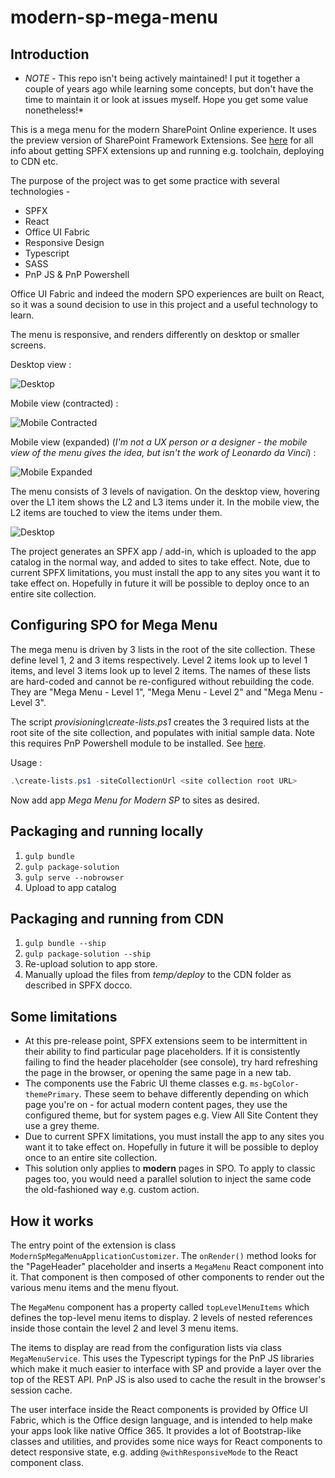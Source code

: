 # modern-sp-mega-menu

## Introduction
* _NOTE_ - This repo isn't being actively maintained! I put it together a couple of years ago while learning some concepts, but don't have the time to maintain it or look at issues myself. Hope you get some value nonetheless!*

This is a mega menu for the modern SharePoint Online experience. It uses the preview version of SharePoint Framework Extensions. See [here](https://dev.office.com/sharepoint/docs/spfx/extensions/overview-extensions) for all info about getting SPFX extensions up and running e.g. toolchain, deploying to CDN etc.

The purpose of the project was to get some practice with several technologies -
- SPFX
- React
- Office UI Fabric
- Responsive Design
- Typescript
- SASS
- PnP JS & PnP Powershell

Office UI Fabric and indeed the modern SPO experiences are built on React, so it was a sound decision to use in this project and a useful technology to learn.

The menu is responsive, and renders differently on desktop or smaller screens.

Desktop view :

![Desktop](pics/Desktop.png "Desktop")

Mobile view (contracted) :

![Mobile Contracted](pics/MobileContracted.png "Mobile Contracted")

Mobile view (expanded) (*I'm not a UX person or a designer - the mobile view of the menu gives the idea, but isn't the work of Leonardo da Vinci*) :

![Mobile Expanded](pics/MobileExpanded.png "Mobile Expanded")

The menu consists of 3 levels of navigation. On the desktop view, hovering over the L1 item shows the L2 and L3 items under it. In the mobile view, the L2 items are touched to view the items under them.

![Desktop](pics/DesktopAnnotated.png "Desktop")

The project generates an SPFX app / add-in, which is uploaded to the app catalog in the normal way, and added to sites to take effect. Note, due to current SPFX limitations, you must install the app to any sites you want it to take effect on. Hopefully in future it will be possible to deploy once to an entire site collection.

## Configuring SPO for Mega Menu
The mega menu is driven by 3 lists in the root of the site collection. These define level 1, 2 and 3 items respectively. Level 2 items look up to level 1 items, and level 3 items look up to level 2 items. The names of these lists are hard-coded and cannot be re-configured without rebuilding the code. They are "Mega Menu - Level 1", "Mega Menu - Level 2" and "Mega Menu - Level 3".

The script *provisioning\create-lists.ps1* creates the 3 required lists at the root site of the site collection, and populates with initial sample data. Note this requires PnP Powershell module to be installed. See [here](https://github.com/SharePoint/PnP-PowerShell).

Usage :

```powershell
.\create-lists.ps1 -siteCollectionUrl <site collection root URL>
```

Now add app *Mega Menu for Modern SP* to sites as desired.

## Packaging and running locally

1. `gulp bundle`
2. `gulp package-solution`
3. `gulp serve --nobrowser`
4. Upload to app catalog

## Packaging and running from CDN

1. `gulp bundle --ship`
2. `gulp package-solution --ship`
3. Re-upload solution to app store.
4. Manually upload the files from *temp/deploy* to the CDN folder as described in SPFX docco.

## Some limitations
- At this pre-release point, SPFX extensions seem to be intermittent in their ability to find particular page placeholders. If it is consistently failing to find the header placeholder (see console), try hard refreshing the page in the browser, or opening the same page in a new tab.
- The components use the Fabric UI theme classes e.g. `ms-bgColor-themePrimary`. These seem to behave differently depending on which page you're on - for actual modern content pages, they use the configured theme, but for system pages e.g. View All Site Content they use a grey theme.
- Due to current SPFX limitations, you must install the app to any sites you want it to take effect on. Hopefully in future it will be possible to deploy once to an entire site collection.
- This solution only applies to **modern** pages in SPO. To apply to classic pages too, you would need a parallel solution to inject the
same code the old-fashioned way e.g. custom action.

## How it works
The entry point of the extension is class `ModernSpMegaMenuApplicationCustomizer`. The `onRender()` method looks for the "PageHeader" placeholder and inserts a `MegaMenu` React component into it. That component is then composed of other components to render out the various menu items and the menu flyout.

The `MegaMenu` component has a property called `topLevelMenuItems` which defines the top-level menu items to display. 2 levels of nested references inside those contain the level 2 and level 3 menu items.

The items to display are read from the configuration lists via class `MegaMenuService`. This uses the Typescript typings for the PnP JS libraries which make it much easier to interface with SP and provide a layer over the top of the REST API. PnP JS is also used to cache the result in the browser's session cache.

The user interface inside the React components is provided by Office UI Fabric, which is the Office design language, and is intended to help make your apps look like native Office 365. It provides a lot of Bootstrap-like classes and utilities, and provides some nice ways for React components to detect responsive state, e.g. adding `@withResponsiveMode` to the React component class. 
